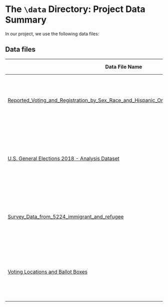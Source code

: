 # The `\data` Directory: Project Data Summary

In our project, we use the following data files:

## Data files
|Data File Name | Brief Description|
|---------------| -----------------|
|[Reported_Voting_and_Registration_by_Sex_Race_and_Hispanic_Origin_for_States_November_2020](./Reported_Voting_and_Registration_by_Sex_Race_and_Hispanic_Origin_for_States_November_2020.csv) | This file contains data on sex, race, and Hispanic origin for states. (See report for details.)
|[U.S. General Elections 2018 - Analysis Dataset](https://raw.githubusercontent.com/MEDSL/2018-elections-unoffical/master/election-context-2018.csv) | This file contains data on the 2018 general election in the U.S. with select characteristics. (See report for details.)
|[Survey_Data_from_5224_immigrant_and_refugee](./Seattle_Votes_Survey_Data_from_5_224_immigrant_and_refugee.csv) | This file contains data on immigrants and refugees for Seattle voting. (See report for details.)
|[Voting Locations and Ballot Boxes](./Voting_Locations_and_Ballot_Boxes.csv) | This file contains data on voting locations and ballot boxes for Washington. (See report for details.)
